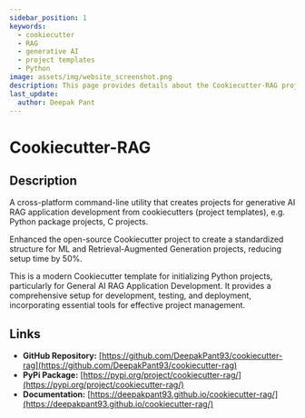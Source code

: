 ```yaml
---
sidebar_position: 1
keywords: 
  - cookiecutter
  - RAG
  - generative AI
  - project templates
  - Python
image: assets/img/website_screenshot.png
description: This page provides details about the Cookiecutter-RAG project by Deepak Pant, a utility for creating standardized project structures for ML and Retrieval-Augmented Generation applications.
last_update:
  author: Deepak Pant
---
```


# Cookiecutter-RAG

## Description

A cross-platform command-line utility that creates projects for generative AI RAG application development from cookiecutters (project templates), e.g. Python package projects, C projects.

Enhanced the open-source Cookiecutter project to create a standardized structure for ML and Retrieval-Augmented Generation projects, reducing setup time by 50%.

This is a modern Cookiecutter template for initializing Python projects, particularly for General AI RAG Application Development. It provides a comprehensive setup for development, testing, and deployment, incorporating essential tools for effective project management.

## Links

- **GitHub Repository:** [https://github.com/DeepakPant93/cookiecutter-rag](https://github.com/DeepakPant93/cookiecutter-rag)
- **PyPi Package:** [https://pypi.org/project/cookiecutter-rag/](https://pypi.org/project/cookiecutter-rag/)
- **Documentation:** [https://deepakpant93.github.io/cookiecutter-rag/](https://deepakpant93.github.io/cookiecutter-rag/)
